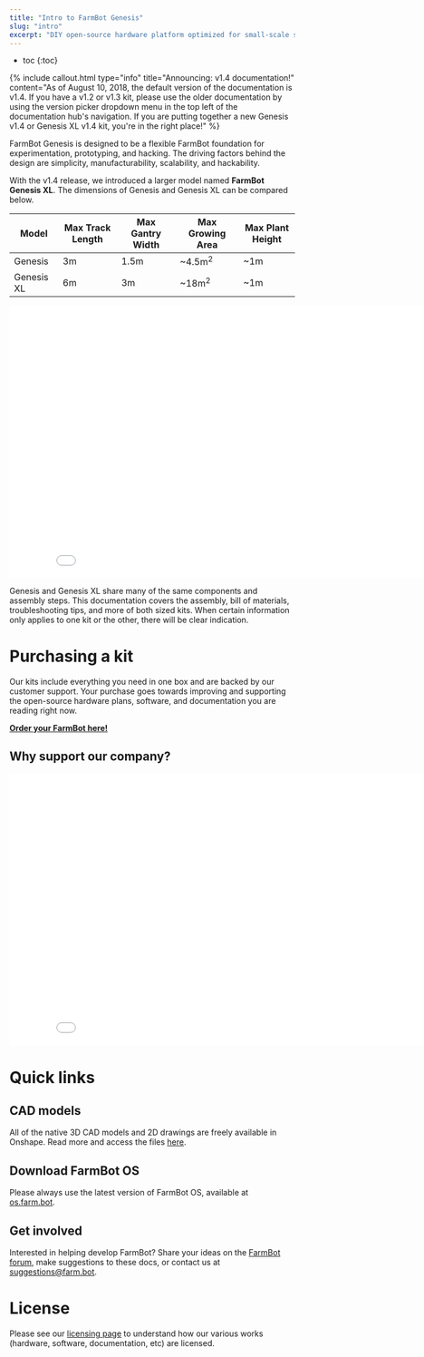 ```yaml
---
title: "Intro to FarmBot Genesis"
slug: "intro"
excerpt: "DIY open-source hardware platform optimized for small-scale soil-based food production\n[Order your FarmBot here!](http://buy.farm.bot/)"
---
```


* toc
{:toc}


{%
include callout.html
type="info"
title="Announcing: v1.4 documentation!"
content="As of August 10, 2018, the default version of the documentation is v1.4. If you have a v1.2 or v1.3 kit, please use the older documentation by using the version picker dropdown menu in the top left of the documentation hub's navigation. If you are putting together a new Genesis v1.4 or Genesis XL v1.4 kit, you're in the right place!"
%}

FarmBot Genesis is designed to be a flexible FarmBot foundation for experimentation, prototyping, and hacking. The driving factors behind the design are simplicity, manufacturability, scalability, and hackability.

With the v1.4 release, we introduced a larger model named **FarmBot Genesis XL**. The dimensions of Genesis and Genesis XL can be compared below.

|Model                         |Max Track Length              |Max Gantry Width              |Max Growing Area              |Max Plant Height              |
|------------------------------|------------------------------|------------------------------|------------------------------|------------------------------|
|Genesis                       |3m                            |1.5m                          |~4.5m<sup>2</sup>             |~1m
|Genesis XL                    |6m                            |3m                            |~18m<sup>2</sup>              |~1m



<iframe class="embedly-embed" src="//cdn.embedly.com/widgets/media.html?src=https%3A%2F%2Fwww.youtube.com%2Fembed%2F60htrqei_U0%3Ffeature%3Doembed&url=http%3A%2F%2Fwww.youtube.com%2Fwatch%3Fv%3D60htrqei_U0&image=https%3A%2F%2Fi.ytimg.com%2Fvi%2F60htrqei_U0%2Fhqdefault.jpg&key=f2aa6fc3595946d0afc3d76cbbd25dc3&type=text%2Fhtml&schema=youtube" width="854" height="480" scrolling="no" frameborder="0" allow="autoplay; fullscreen" allowfullscreen="true"></iframe>

Genesis and Genesis XL share many of the same components and assembly steps. This documentation covers the assembly, bill of materials, troubleshooting tips, and more of both sized kits. When certain information only applies to one kit or the other, there will be clear indication.

# Purchasing a kit
Our kits include everything you need in one box and are backed by our customer support. Your purchase goes towards improving and supporting the open-source hardware plans, software, and documentation you are reading right now.

**[Order your FarmBot here!](https://farm.bot/collections/farmbot-kits)**

## Why support our company?

<iframe class="embedly-embed" src="//cdn.embedly.com/widgets/media.html?src=https%3A%2F%2Fwww.youtube.com%2Fembed%2F_jw98qozK4s%3Ffeature%3Doembed&url=http%3A%2F%2Fwww.youtube.com%2Fwatch%3Fv%3D_jw98qozK4s&image=https%3A%2F%2Fi.ytimg.com%2Fvi%2F_jw98qozK4s%2Fhqdefault.jpg&key=02466f963b9b4bb8845a05b53d3235d7&type=text%2Fhtml&schema=youtube" width="854" height="480" scrolling="no" frameborder="0" allowfullscreen></iframe>

# Quick links
## CAD models
All of the native 3D CAD models and 2D drawings are freely available in Onshape. Read more and access the files [here](../Extras/cad.md).

## Download FarmBot OS
Please always use the latest version of FarmBot OS, available at [os.farm.bot](http://os.farm.bot).

## Get involved
Interested in helping develop FarmBot? Share your ideas on the [FarmBot forum](http://forum.farmbot.org), make suggestions to these docs, or contact us at suggestions@farm.bot.

# License
Please see our [licensing page](https://meta.farm.bot/docs/licensing) to understand how our various works (hardware, software, documentation, etc) are licensed.
